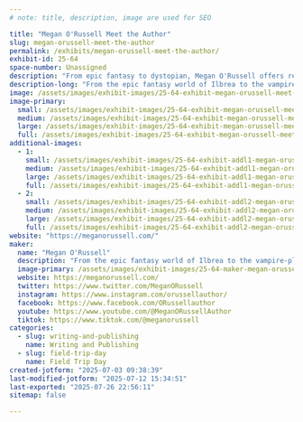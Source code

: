 ```yaml
---
# note: title, description, image are used for SEO

title: "Megan O'Russell Meet the Author"
slug: megan-orussell-meet-the-author
permalink: /exhibits/megan-orussell-meet-the-author/
exhibit-id: 25-64
space-number: Unassigned
description: "From epic fantasy to dystopian, Megan O'Russell offers readers thirty-two books across nine series."
description-long: "From the epic fantasy world of Ilbrea to the vampire-plagued dystopia of the domes, Megan O'Russell offers readers thirty-two books across nine series. Megan's newest novel, Sketchbook of a Wayward Seer, is presented in partnership with the Page by Page podcast where you can listen to a new full chapter of the book every week. Available titles include Ember and Stone, Girl of Glass, The Cursebound Thief, and How I Magically Messed Up My Life in Four Freakin' Days."
image: /assets/images/exhibit-images/25-64-exhibit-megan-orussell-meet-the-author-img-7900-large.jpg
image-primary: 
  small: /assets/images/exhibit-images/25-64-exhibit-megan-orussell-meet-the-author-img-7900-small.jpg
  medium: /assets/images/exhibit-images/25-64-exhibit-megan-orussell-meet-the-author-img-7900-medium.jpg
  large: /assets/images/exhibit-images/25-64-exhibit-megan-orussell-meet-the-author-img-7900-large.jpg
  full: /assets/images/exhibit-images/25-64-exhibit-megan-orussell-meet-the-author-img-7900-full.jpg
additional-images: 
  - 1:
    small: /assets/images/exhibit-images/25-64-exhibit-addl1-megan-orussell-meet-the-author-megan-banner-for-cons-reduced-small.jpg
    medium: /assets/images/exhibit-images/25-64-exhibit-addl1-megan-orussell-meet-the-author-megan-banner-for-cons-reduced-medium.jpg
    large: /assets/images/exhibit-images/25-64-exhibit-addl1-megan-orussell-meet-the-author-megan-banner-for-cons-reduced-large.jpg
    full: /assets/images/exhibit-images/25-64-exhibit-addl1-megan-orussell-meet-the-author-megan-banner-for-cons-reduced-full.jpg
  - 2:
    small: /assets/images/exhibit-images/25-64-exhibit-addl2-megan-orussell-meet-the-author-img-6113-2-small.jpg
    medium: /assets/images/exhibit-images/25-64-exhibit-addl2-megan-orussell-meet-the-author-img-6113-2-medium.jpg
    large: /assets/images/exhibit-images/25-64-exhibit-addl2-megan-orussell-meet-the-author-img-6113-2-large.jpg
    full: /assets/images/exhibit-images/25-64-exhibit-addl2-megan-orussell-meet-the-author-img-6113-2-full.jpg
website: "https://meganorussell.com/"
maker: 
  name: "Megan O'Russell"
  description: "From the epic fantasy world of Ilbrea to the vampire-plagued dystopia of the domes, Megan O'Russell offers readers thirty-two books across nine series. Megan's newest novel, Sketchbook of a Wayward Seer, is presented in partnership with the Page by Page podcast where you can listen to a new full chapter of the book every week. Available titles include Ember and Stone, Girl of Glass, The Cursebound Thief, and How I Magically Messed Up My Life in Four Freakin' Days."
  image-primary: /assets/images/exhibit-images/25-64-maker-megan-orussell-meet-the-author-thumbnail-ink-worlds-press-logo-c2-1-medium.png
  website: https://meganorussell.com/
  twitter: https://www.twitter.com/MeganORussell
  instagram: https://www.instagram.com/orussellauthor/
  facebook: https://www.facebook.com/ORussellauthor
  youtube: https://www.youtube.com/@MeganORussellAuthor
  tiktok: https://www.tiktok.com/@meganorussell
categories: 
  - slug: writing-and-publishing
    name: Writing and Publishing
  - slug: field-trip-day
    name: Field Trip Day
created-jotform: "2025-07-03 09:38:39"
last-modified-jotform: "2025-07-12 15:34:51"
last-exported: "2025-07-26 22:56:11"
sitemap: false

---
```

